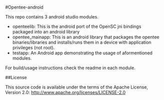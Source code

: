#Opentee-android

This repo contains 3 android studio modules.

- openteelib: This is the android port of the OpenSC jni bindings packaged into an android library
- opentee_mainapp: This is an android library that packages the opentee binaries/libraries and installs/runs them in a
  device with application privileges (not root).
- testapp: An Android app demonstrating the usage of aformentioned modules.

For build/usage instructions check the readme in each module.

##License

This source code is available under the terms of the Apache License, Version 2.0:
http://www.apache.org/licenses/LICENSE-2.0

